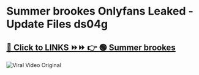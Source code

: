 
 # Summer brookes Onlyfans Leaked - Update Files ds04g

## <h2><a href="https://clipsfans.com/Summer_brookes&ref=git">🔗 Click to LINKS ⏩⏩ 👉 🟢 Summer brookes </a></h2>

<a href="https://clipsfans.com/Summer_brookes&ref=git" rel="nofollow" data-target="animated-image.originalLink"><img src="https://i.ibb.co.com/xMMVF88/686577567.gif" alt="Viral Video Original" style="max-width: 100%; display: inline-block;" data-target="animated-image.originalImage"></a>

